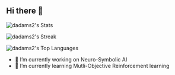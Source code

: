 ## Hi there 👋

![dadams2's Stats](https://github-readme-stats.vercel.app/api?username=dadams2&theme=nord&show_icons=true&hide_border=true&count_private=true)

![dadams2's Streak](https://github-readme-streak-stats.herokuapp.com/?user=dadams2&theme=nord&hide_border=true)

![dadams2's Top Languages](https://github-readme-stats.vercel.app/api/top-langs/?username=dadams2&theme=nord&show_icons=true&hide_border=true&layout=compact)

- 🔭 I’m currently working on Neuro-Symbolic AI
- 🌱 I’m currently learning Mutli-Objective Reinforcement learning